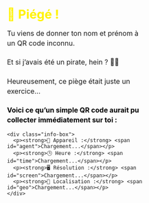 <!DOCTYPE html>
<html lang="fr">
<head>
  <meta charset="UTF-8">
  <meta name="viewport" content="width=device-width, initial-scale=1.0">
  <title>Piégé !</title>
  <style>
    * {
      box-sizing: border-box;
      margin: 0;
      padding: 0;
    }

    body {
      font-family: Arial, sans-serif;
      background-color: #ff4d4d;
      color: white;
      height: 100vh;
      width: 100vw;
      display: flex;
      justify-content: center;
      align-items: center;
      text-align: center;
      animation: flashEffect 0.5s ease-out;
      overflow: hidden;
    }

    .container {
      max-width: 90%;
      width: 100%;
      background-color: rgba(255, 255, 255, 0.1);
      padding: 20px;
      border-radius: 12px;
    }

    h2 {
      font-size: 1.8rem;
      color: #fff200;
      margin-bottom: 1rem;
    }

    p {
      font-size: 1rem;
      margin-bottom: 1rem;
      line-height: 1.4;
    }

    .info-box {
      background: #fff3cd;
      color: #000;
      padding: 12px;
      border-radius: 8px;
      font-size: 0.95rem;
      text-align: left;
      margin-top: 10px;
    }

    .info-box p {
      margin: 6px 0;
    }

    @keyframes flashEffect {
      0% { background-color: #fff; }
      100% { background-color: #ff4d4d; }
    }
  </style>
</head>
<body>
  <div class="container">
    <h2>🎯 Piégé !</h2>
    <p>
      Tu viens de donner ton nom et prénom à un QR code inconnu.<br><br>
      Et si j’avais été un pirate, hein ? 🏴‍☠️<br><br>
      Heureusement, ce piège était juste un exercice...<br><br>
      <strong style="color:black;">Voici ce qu’un simple QR code aurait pu collecter immédiatement sur toi :</strong>
    </p>

    <div class="info-box">
      <p><strong>📱 Appareil :</strong> <span id="agent">Chargement...</span></p>
      <p><strong>🕒 Heure :</strong> <span id="time">Chargement...</span></p>
      <p><strong>🖥️ Résolution :</strong> <span id="screen">Chargement...</span></p>
      <p><strong>📍 Localisation :</strong> <span id="geo">Chargement...</span></p>
    </div>
  </div>

  <script>
    // Remplissage immédiat
    document.getElementById('agent').textContent = navigator.userAgent;
    document.getElementById('time').textContent = new Date().toLocaleString();
    document.getElementById('screen').textContent = `${screen.width} x ${screen.height}px`;

    // Localisation
    if (navigator.geolocation) {
      navigator.geolocation.getCurrentPosition(
        (pos) => {
          const { latitude, longitude } = pos.coords;
          document.getElementById('geo').textContent = `Lat ${latitude.toFixed(2)}, Long ${longitude.toFixed(2)}`;
        },
        () => {
          document.getElementById('geo').textContent = "refusée ou indisponible.";
        }
      );
    } else {
      document.getElementById('geo').textContent = "non disponible.";
    }
  </script>
</body>
</html>
